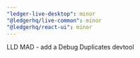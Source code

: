 ```yaml
---
"ledger-live-desktop": minor
"@ledgerhq/live-common": minor
"@ledgerhq/react-ui": minor
---
```


LLD MAD - add a Debug Duplicates devtool
